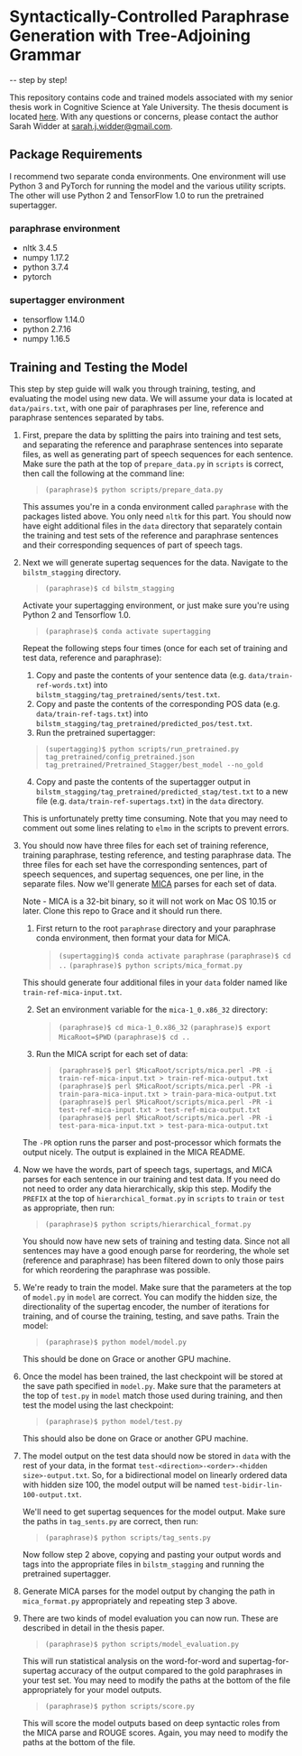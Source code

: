 # Syntactically-Controlled Paraphrase Generation with Tree-Adjoining Grammar
-- step by step!

This repository contains code and trained models associated with my senior thesis work in Cognitive Science at Yale University. The thesis document is located [here](https://cogsci.yale.edu/sites/default/files/files/2020ThesisWIDDER.pdf).
With any questions or concerns, please contact the author Sarah Widder at sarah.j.widder@gmail.com.

## Package Requirements
I recommend two separate conda environments. One environment will use Python 3 and PyTorch for running the model and the various utility scripts. The other will use Python 2 and TensorFlow 1.0 to run the pretrained supertagger.
### paraphrase environment
- nltk 3.4.5
- numpy 1.17.2
- python 3.7.4
- pytorch

### supertagger environment
- tensorflow 1.14.0
- python 2.7.16
- numpy 1.16.5


## Training and Testing the Model

This step by step guide will walk you through training, testing, and evaluating the model using new data. 
We will assume your data is located at `data/pairs.txt`, with one pair of paraphrases per line, reference and paraphrase sentences separated by tabs.

1. First, prepare the data by splitting the pairs into training and test sets, and separating the reference and paraphrase sentences into separate files, as well as generating part of speech sequences for each sentence. Make sure the path at the top of `prepare_data.py` in `scripts` is correct, then call the following at the command line:
    > `(paraphrase)$ python scripts/prepare_data.py`

    This assumes you're in a conda environment called `paraphrase` with the packages listed above. You only need `nltk` for this part. You should now have eight additional files in the `data` directory that separately contain the training and test sets of the reference and paraphrase sentences and their corresponding sequences of part of speech tags. 

2. Next we will generate supertag sequences for the data. Navigate to the `bilstm_stagging` directory.
    > `(paraphrase)$ cd bilstm_stagging`
    
    Activate your supertagging environment, or just make sure you're using Python 2 and Tensorflow 1.0.

    > `(paraphrase)$ conda activate supertagging`

    Repeat the following steps four times (once for each set of training and test data, reference and paraphrase):

    1. Copy and paste the contents of your sentence data (e.g. `data/train-ref-words.txt`) into `bilstm_stagging/tag_pretrained/sents/test.txt`. 
    2. Copy and paste the contents of the corresponding POS data (e.g. `data/train-ref-tags.txt`) into `bilstm_stagging/tag_pretrained/predicted_pos/test.txt`.
    3. Run the pretrained supertagger:
    > `(supertagging)$ python scripts/run_pretrained.py tag_pretrained/config_pretrained.json tag_pretrained/Pretrained_Stagger/best_model --no_gold`
    4. Copy and paste the contents of the supertagger output in `bilstm_stagging/tag_pretrained/predicted_stag/test.txt` to a new file (e.g. `data/train-ref-supertags.txt`) in the `data` directory.
  
    This is unfortunately pretty time consuming. Note that you may need to comment out some lines relating to `elmo` in the scripts to prevent errors.

3. You should now have three files for each set of training reference, training paraphrase, testing reference, and testing paraphrase data. The three files for each set have the corresponding sentences, part of speech sequences, and supertag sequences, one per line, in the separate files. Now we'll generate [MICA](https://mica.lis-lab.fr/) parses for each set of data.

    Note - MICA is a 32-bit binary, so it will not work on Mac OS 10.15 or later. Clone this repo to Grace and it should run there.

    1. First return to the root `paraphrase` directory and your paraphrase conda environment, then format your data for MICA.

        > `(supertagging)$ conda activate paraphrase`
        > `(paraphrase)$ cd ..`
        > `(paraphrase)$ python scripts/mica_format.py`

    This should generate four additional files in your `data` folder named like `train-ref-mica-input.txt`.

    2. Set an environment variable for the `mica-1_0.x86_32` directory: 
        > `(paraphrase)$ cd mica-1_0.x86_32`
        > `(paraphrase)$ export MicaRoot=$PWD`
        > `(paraphrase)$ cd ..`
    3. Run the MICA script for each set of data:
        > `(paraphrase)$ perl $MicaRoot/scripts/mica.perl -PR -i train-ref-mica-input.txt > train-ref-mica-output.txt`
        > `(paraphrase)$ perl $MicaRoot/scripts/mica.perl -PR -i train-para-mica-input.txt > train-para-mica-output.txt`
        > `(paraphrase)$ perl $MicaRoot/scripts/mica.perl -PR -i test-ref-mica-input.txt > test-ref-mica-output.txt`
        > `(paraphrase)$ perl $MicaRoot/scripts/mica.perl -PR -i test-para-mica-input.txt > test-para-mica-output.txt`

      The `-PR` option runs the parser and post-processor which formats the output nicely. The output is explained in the MICA README.

4. Now we have the words, part of speech tags, supertags, and MICA parses for each sentence in our training and test data. If you need do not need to order any data hierarchically, skip this step. Modify the `PREFIX` at the top of `hierarchical_format.py` in `scripts` to `train` or `test` as appropriate, then run:
    > `(paraphrase)$ python scripts/hierarchical_format.py`

    You should now have new sets of training and testing data. Since not all sentences may have a good enough parse for reordering, the whole set (reference and paraphrase) has been filtered down to only those pairs for which reordering the paraphrase was possible. 

5. We're ready to train the model. Make sure that the parameters at the top of `model.py` in `model` are correct. You can modify the hidden size, the directionality of the supertag encoder, the number of iterations for training, and of course the training, testing, and save paths. Train the model:
    > `(paraphrase)$ python model/model.py`

    This should be done on Grace or another GPU machine.

6. Once the model has been trained, the last checkpoint will be stored at the save path specified in `model.py`. Make sure that the parameters at the top of `test.py` in `model` match those used during training, and then test the model using the last checkpoint:
    > `(paraphrase)$ python model/test.py`

    This should also be done on Grace or another GPU machine.

7. The model output on the test data should now be stored in `data` with the rest of your data, in the format `test-<direction>-<order>-<hidden size>-output.txt`. So, for a bidirectional model on linearly ordered data with hidden size 100, the model output will be named `test-bidir-lin-100-output.txt`.

    We'll need to get supertag sequences for the model output. Make sure the paths in `tag_sents.py` are correct, then run:
    > `(paraphrase)$ python scripts/tag_sents.py`

    Now follow step 2 above, copying and pasting your output words and tags into the appropriate files in `bilstm_stagging` and running the pretrained supertagger. 

8. Generate MICA parses for the model output by changing the path in `mica_format.py` appropriately and repeating step 3 above.

9. There are two kinds of model evaluation you can now run. These are described in detail in the thesis paper.
    > `(paraphrase)$ python scripts/model_evaluation.py` 
    
    This will run statistical analysis on the word-for-word and supertag-for-supertag accuracy of the output compared to the gold paraphrases in your test set. You may need to modify the paths at the bottom of the file appropriately for your model outputs.

    > `(paraphrase)$ python scripts/score.py`

    This will score the model outputs based on deep syntactic roles from the MICA parse and ROUGE scores. Again, you may need to modify the paths at the bottom of the file.

